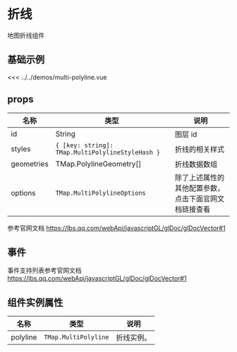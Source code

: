 # 折线

地图折线组件


## 基础示例

<PolylineDemo/>

<<< ../../demos/multi-polyline.vue

## props

| 名称            | 类型                         | 说明                                                 |
| --------------- | ---------------------------- | ---------------------------------------------------- |
| id         | String                                       | 图层 id          |
| styles     | `{ [key: string]: TMap.MultiPolylineStyleHash }` | 折线的相关样式 |
| geometries | TMap.PolylineGeometry[]                         | 折线数据数组   |
| options   | `TMap.MultiPolylineOptions` |  除了上述属性的其他配置参数，点击下面官网文档链接查看                        |

参考官网文档 https://lbs.qq.com/webApi/javascriptGL/glDoc/glDocVector#1

## 事件

事件支持列表参考官网文档 https://lbs.qq.com/webApi/javascriptGL/glDoc/glDocVector#1


## 组件实例属性

| 名称            | 类型                         | 说明                                                 |
| --------------- | ---------------------------- | ---------------------------------------------------- |
| polyline         | `TMap.MultiPolyline` | 折线实例。                                   |